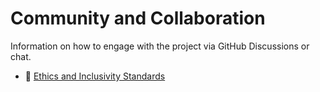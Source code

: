 # Community and Collaboration

Information on how to engage with the project via GitHub Discussions or chat.

- 🔗 [Ethics and Inclusivity Standards](../ethics-inclusivity.md)
